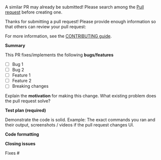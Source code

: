 A similar PR may already be submitted!
Please search among the [Pull request](https://github.com/acquia-pso/dst-entity-generate/pulls) before creating one.

Thanks for submitting a pull request! Please provide enough information so that others can review your pull request:

For more information, see the [CONTRIBUTING guide](https://github.com/acquia-pso/dst-entity-generate/blob/master/CONTRIBUTING.md).


**Summary**

<!-- Summary of the PR -->

This PR fixes/implements the following **bugs/features**

* [ ] Bug 1
* [ ] Bug 2
* [ ] Feature 1
* [ ] Feature 2
* [ ] Breaking changes

<!-- You can skip this if you're fixing a typo. -->

Explain the **motivation** for making this change. What existing problem does the pull request solve?

<!-- Example: When "Adding a function to do X", explain why it is necessary to have a way to do X. -->

**Test plan (required)**

Demonstrate the code is solid. Example: The exact commands you ran and their output, screenshots / videos if the pull request changes UI.

<!-- Make sure tests pass. -->

**Code formatting**

<!-- See the simple style guide. -->

**Closing issues**

<!-- Put `closes #XXXX` in your comment to auto-close the issue that your PR fixes (if such). -->
Fixes #
